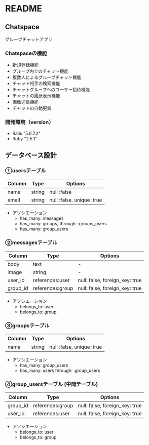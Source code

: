 # README

## Chatspace
  グループチャットアプリ

### Chatspaceの機能
  * 新規登録機能
  * グループ内でのチャット機能
  * 複数人によるグループチャット機能
  * チャット相手の検索機能
  * チャットグループへのユーザー招待機能
  * チャットの履歴表示機能
  * 画像送信機能
  * チャットの自動更新

### 開発環境（version）
  * Rails  "5.0.7.2"
  * Ruby   "2.5.1"

## データベース設計

### ①usersテーブル

|Column|Type|Options|
|------|----|-------|
|name|string|null :false|
|email|string|null :false, unique :true|

 * アソシエーション
   - has_many: messages
   - has_many: groups, through: :groups_users
   - has_many: group_users


### ②messagesテーブル

|Column|Type|Options|
|------|----|-------|
|body|text|-|
|image|string|-|
|user_id|references:user|null: false, foreign_key: true|
|group_id|references:group|null: false, foreign_key: true|

 * アソシエーション
   - belongs_to: user
   - belongs_to: group


### ③groupsテーブル

|Column|Type|Options|
|------|----|-------|
|name|string|null :false, unique :true|

 * アソシエーション
   - has_many: group_users
   - has_many: users through: :group_users


### ④group_usersテーブル (中間テーブル)

|Column|Type|Options|
|------|----|-------|
|group_id|references:group|null: false, foreign_key: true|
|user_id|references:user|null: false, foreign_key: true|

 * アソシエーション
   - belongs_to: user
   - belongs_to: group 